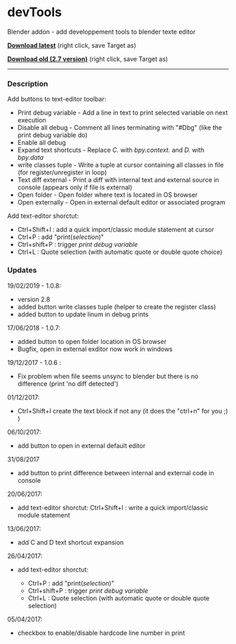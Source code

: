 # devTools
Blender addon - add developpement tools to blender texte editor
  
**[Download latest](https://raw.githubusercontent.com/Pullusb/devTools/master/SB_devTools.py)** (right click, save Target as)

**[Download old (2.7 version)](https://raw.githubusercontent.com/Pullusb/devTools/master/SB_devTools_279.py)** (right click, save Target as)

---

### Description

Add buttons to text-editor toolbar:

- Print debug variable - Add a line in text to print selected variable on next execution
- Disable all debug - Comment all lines terminating with "#Dbg" (like the print debug variable do)
- Enable all debug
- Expand text shortcuts - Replace _C._ with _bpy.context._ and _D._ with _bpy.data_
- write classes tuple - Write a tuple at cursor containing all classes in file (for register/unregister in loop)
- Text diff external - Print a diff with internal text and external source in console (appears only if file is external)
- Open folder - Open folder where text is located in OS browser
- Open externally - Open in external default editor or associated program

Add text-editor shorctut:

- Ctrl+Shift+I : add a quick import/classic module statement at cursor
- Ctrl+P : add "print(*selection*)"
- Ctrl+shift+P : trigger *print debug variable*
- Ctrl+L : Quote selection (with automatic quote or double quote choice)


### Updates

19/02/2019 - 1.0.8:
  - version 2.8
  - added button write classes tuple (helper to create the register class)
  - added button to update linum in debug prints

17/06/2018 - 1.0.7:
  - added button to open folder location in OS browser
  - Bugfix, open in external exditor now work in windows

19/12/2017 - 1.0.6 :  
  - Fix problem when file seems unsync to blender but there is no difference (print 'no diff detected')
  
01/12/2017:  
  - Ctrl+Shift+I create the text block if not any (it does the "ctrl+n" for you ;) )

06/10/2017:
  - add button to open in external default editor

31/08/2017
  - add button to print difference between internal and external code in console

20/06/2017:
  - add text-editor shorctut: Ctrl+Shift+I : write a quick import/classic module statement

13/06/2017:
  - add C and D text shortcut expansion

26/04/2017:
  - add text-editor shorctut:

    - Ctrl+P : add "print(*selection*)"
    - Ctrl+shift+P : trigger *print debug variable*
    - Ctrl+L : Quote selection (with automatic quote or double quote selection)

05/04/2017:

  - checkbox to enable/disable hardcode line number in print
